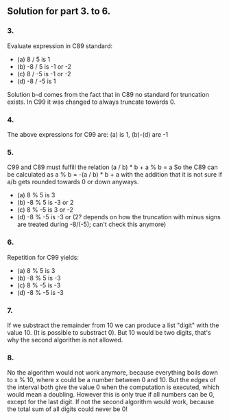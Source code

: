 ## Solution for part 3. to 6.

### 3.
Evaluate expression in C89 standard:

- (a)  8 / 5  is 1
- (b) -8 / 5  is -1 or -2
- (c)  8 / -5 is -1 or -2
- (d) -8 / -5 is  1

Solution b-d comes from the fact that in C89 no standard for truncation exists. In C99 it was changed to always truncate towards 0.

### 4.

The above expressions for C99 are: (a) is 1, (b)-(d) are -1

### 5.

C99 and C89 must fulfill the relation (a / b) * b + a % b = a
So the C89 can be calculated as a % b = -(a / b) * b + a with the addition that it is not sure if a/b gets rounded towards 0 or down anyways.


- (a)  8 % 5  is 3
- (b) -8 % 5  is -3 or  2
- (c)  8 % -5 is  3 or -2
- (d) -8 % -5 is  -3 or (2? depends on how the truncation with minus signs are treated during -8/(-5); can't check this anymore)

### 6.

Repetition for C99 yields:

- (a)  8 % 5  is 3
- (b) -8 % 5  is -3
- (c)  8 % -5 is -3
- (d) -8 % -5 is -3 

### 7.

If we substract the remainder from 10 we can produce a list "digit" with the value 10. (It is possible to substract 0).
But 10 would be two digits, that's why the second algorithm is not allowed.

### 8.

No the algorithm would not work anymore, because everything boils down to x % 10, where x could be a number between 0 and 10. But the edges of the interval both give the value 0 when the computation is executed, which would mean a doubling.
However this is only true if all numbers can be 0, except for the last digit. If not the second algorithm would work, because the total sum of all digits could never be 0!

